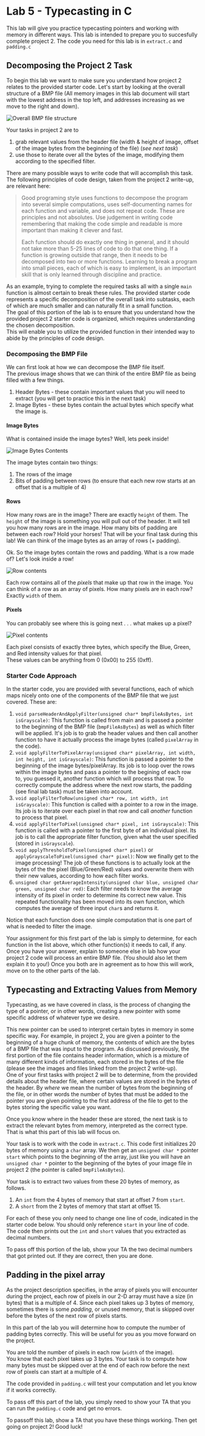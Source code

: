# Lab 5 - Typecasting in C

This lab will give you practice typecasting pointers and working with memory in different ways. 
This lab is intended to prepare you to succesfully complete project 2. 
The code you need for this lab is in `extract.c` and `padding.c`

## Decomposing the Project 2 Task
To begin this lab we want to make sure you understand how project 2 relates to the provided starter code. 
Let's start by looking at the overall structure of a BMP file (All memory images in this lab document will start with the lowest address in the top left, and addresses increasing as we move to the right and down).

![Overall BMP file structure]( bmpFileFormat.jpg )

Your tasks in project 2 are to 
  
1. grab relevant values from the header file (width & height of image, offset of the image bytes from the beginning of the file) (*see next task*) 
2. use those to iterate over all the bytes of the image, modifying them according to the specified filter. 

There are many possible ways to write code that will accomplish this task. 
The following principles of code design, taken from the project 2 write-up, are relevant here: 

> Good programing style uses functions to decompose the program into several simple computations, uses self-documenting names for each function and variable, and does not repeat code. These are principles and not absolutes. Use judgement in writing code remembering that making the code simple and readable is more important than making it clever and fast.
>
>Each function should do exactly one thing in general, and it should not take more than 5-25 lines of code to do that one thing. If a function is growing outside that range, then it needs to be decomposed into two or more functions. Learning to break a program into small pieces, each of which is easy to implement, is an important skill that is only learned through discipline and practice. 

As an example, trying to complete the required tasks all with a single `main` function is almost certain to break these rules. 
The provided starter code represents a specific decomposition of the overall task into subtasks, each of which are much smaller and can naturally fit in a small function.  
The goal of this portion of the lab is to ensure that you understand how the provided project 2 starter code is organized, which requires understanding the chosen decomposition.  
This will enable you to utilize the provided function in their intended way to abide by the principles of code design. 

### Decomposing the BMP File

We can first look at how we can decompose the BMP file itself.  
The previous image shows that we can think of the entire BMP file as being filled with a few things.  

1. Header Bytes - these contain important values that you will need to extract (you will get to practice this in the next task)
2. Image Bytes - these bytes contain the actual bytes which specify what the image is. 

#### Image Bytes

What is contained inside the image bytes? Well, lets peek inside!

![Image Bytes Contents]( bmpImageBytes.jpg )

The image bytes contain two things: 

1. The rows of the image
2. Bits of padding between rows (to ensure that each new row starts at an offset that is a multiple of 4)

#### Rows

How many rows are in the image?  There are exactly `height` of them.  The `height` of the image is something you will pull out of the header.  It will tell you how many rows are in the image. 
How many bits of padding are between each row?  Hold your horses! That will be your final task during this lab!
We can think of the image bytes as an array of rows (+ padding). 

Ok.  So the image bytes contain the rows and padding.  What is a row made of?  Let's look inside a row!

![Row contents]( bmpOneRow.jpg )

Each row contains all of the *pixels* that make up that row in the image.  You can think of a row as an array of pixels. 
How many pixels are in each row?  Exactly `width` of them.  

#### Pixels
You can probably see where this is going next . . . what makes up a pixel? 

![Pixel contents]( bmpOnePixel.jpg )

Each pixel consists of exactly three bytes, which specify the Blue, Green, and Red intensity values for that pixel.   
These values can be anything from 0 (0x00) to 255 (0xff).  

### Starter Code Approach
In the starter code, you are provided with several functions, each of which maps nicely onto one of the components of the BMP file that we just covered.  These are: 

  1. `void parseHeaderAndApplyFilter(unsigned char* bmpFileAsBytes, int isGrayscale)`: This function is called from main and is passed a pointer to the beginning of the BMP file (`bmpFileAsBytes`) as well as which filter will be applied. It's job is to grab the header values and then call another function to have it actually process the image bytes (called `pixelArray` in the code).
  2. `void applyFilterToPixelArray(unsigned char* pixelArray, int width, int height, int isGrayscale)`: This function is passed a pointer to the beginning of the image bytes/pixelArray.  Its job is to loop over the rows within the image bytes and pass a pointer to the begining of each row to, you guessed it, another function which will process that row.  To correctly compute the address where the next row starts, the padding (see final lab task) must be taken into account. 
  3. `void applyFilterToRow(unsigned char* row, int width, int isGrayscale)`: This function is called with a pointer to a row in the image.  Its job is to iterate over each pixel in that row and call *another* function to process that pixel.
  4. `void applyFilterToPixel(unsigned char* pixel, int isGrayscale)`: This function is called with a pointer to the first byte of an individual pixel.  Its job is to call the appropriate filter function, given what the user specified (stored in `isGrayscale`). 
  5. `void applyThresholdToPixel(unsigned char* pixel)` or `applyGrayscaleToPixel(unsigned char* pixel)`: Now we finally get to the image processing!  The job of these functions is to actually look at the bytes of the the pixel (Blue/Green/Red) values and overwrite them with their new values, according to how each filter works. 
  6. `unsigned char getAverageIntensity(unsigned char blue, unsigned char green, unsigned char red)`: Each filter needs to know the average intensity of its pixel in order to determine its correct new value. This repeated functionality has been moved into its own function, which computes the average of three input `char`s and returns it. 

Notice that each function does one simple computation that is one part of what is needed to filter the image.

Your assignment for this first part of the lab is simply to determine, for each function in the list above, which other function(s) it needs to call, if any.  Once you have your answer, explain to someone else in lab how your project 2 code will process an entire BMP file.  (You should also let them explain it to you!) Once you both are in agreement as to how this will work, move on to the other parts of the lab. 

## Typecasting and Extracting Values from Memory

Typecasting, as we have covered in class, is the process of changing the type of a pointer, or in other words, creating a new pointer with some specific address of whatever type we desire. 

This new pointer can be used to interpret certain bytes in memory in some specific way.  For example, in project 2, you are given a pointer to the beginning of a huge chunk of memory, the contents of which are the bytes of a BMP file that was input to the program. 
As discussed previously, the first portion of the file contains header information, which is a mixture of many different kinds of information, each stored in the bytes of the file (please see the images and files linked from the project 2 write-up).  
One of your first tasks with project 2 will be to determine, from the provided details about the header file, where certain values are stored in the bytes of the header. 
By *where* we mean the number of bytes from the beginning of the file, or in other words the number of bytes that must be added to the pointer you are given pointing to the first address of the file to get to the bytes storing the specific value you want.  

Once you know where in the header these are stored, the next task is to extract the relevant bytes from memory, interpreted as the correct type.  That is what this part of this lab will focus on. 

Your task is to work with the code in `extract.c`.
This code first initializes 20 bytes of memory using a `char` array. 
We then get an `unsigned char *` pointer `start` which points to the beginning of the array, just like you will have an `unsigned char *` pointer to the beginning of the bytes of your image file in project 2 (the pointer is called `bmpFileAsBytes`). 

Your task is to extract two values from these 20 bytes of memory, as follows. 
1. An `int` from the 4 bytes of memory that start at offset 7 from `start`. 
2. A `short` from the 2 bytes of memory that start at offset 15. 

For each of these you only need to change one line of code, indicated in the starter code below. 
You should only reference `start` in your line of code.
The code then prints out the `int` and `short` values that you extracted as decimal numbers.  

To pass off this portion of the lab, show your TA the two decimal numbers that got printed out.  If they are correct, then you are done.

## Padding in the pixel array

As the project description specifies, in the array of pixels you will encounter during the project, each row of pixels in our 2-D array must have a size (in bytes) that is a multiple of 4. 
Since each pixel takes up 3 bytes of memory, sometimes there is some *padding*, or unused memory, that is skipped over before the bytes of the next row of pixels starts. 

In this part of the lab you will determine how to compute the number of padding bytes correctly. 
This will be useful for you as you move forward on the project. 

You are told the number of pixels in each row (`width` of the image).  
You know that each pixel takes up 3 bytes. 
Your task is to compute how many bytes must be skipped over at the end of each row before the next row of pixels can start at a multiple of 4.

The code provided in `padding.c` will test your computation and let you know if it works correctly. 

To pass off this part of the lab, you simply need to show your TA that you can run the `padding.c` code and get no errors. 

To passoff this lab, show a TA that you have these things working.  Then get going on project 2! Good luck!
